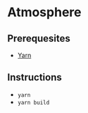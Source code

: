 # Atmosphere

## Prerequesites
* [Yarn](https://yarnpkg.com/)

## Instructions
* `yarn`
* `yarn build`

